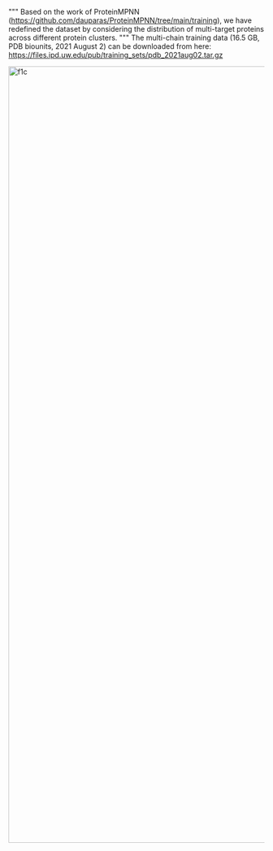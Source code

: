 """
Based on the work of ProteinMPNN (https://github.com/dauparas/ProteinMPNN/tree/main/training), 
we have redefined the dataset by considering the distribution of multi-target proteins 
across different protein clusters.
"""
The multi-chain training data (16.5 GB, PDB biounits, 2021 August 2) can be downloaded from here: https://files.ipd.uw.edu/pub/training_sets/pdb_2021aug02.tar.gz


<img width="1527" alt="f1c" src="https://github.com/user-attachments/assets/3cfe83a5-cb0a-4833-b62e-b38d7c507c79" />
